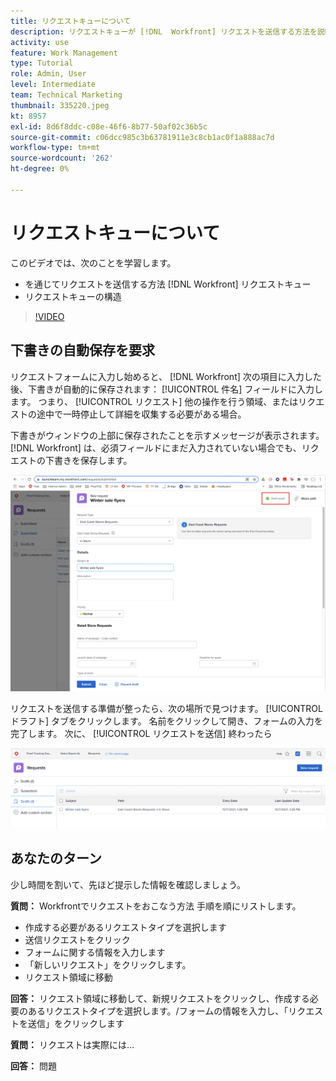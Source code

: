 ```yaml
---
title: リクエストキューについて
description: リクエストキューが [!DNL  Workfront] リクエストを送信する方法を説明します。
activity: use
feature: Work Management
type: Tutorial
role: Admin, User
level: Intermediate
team: Technical Marketing
thumbnail: 335220.jpeg
kt: 8957
exl-id: 8d6f8ddc-c08e-46f6-8b77-50af02c36b5c
source-git-commit: c06dcc985c3b63781911e3c8cb1ac0f1a888ac7d
workflow-type: tm+mt
source-wordcount: '262'
ht-degree: 0%

---
```


# リクエストキューについて

このビデオでは、次のことを学習します。

* を通じてリクエストを送信する方法 [!DNL  Workfront] リクエストキュー
* リクエストキューの構造

>[!VIDEO](https://video.tv.adobe.com/v/335220/?quality=12)

## 下書きの自動保存を要求

リクエストフォームに入力し始めると、 [!DNL Workfront] 次の項目に入力した後、下書きが自動的に保存されます： [!UICONTROL 件名] フィールドに入力します。 つまり、 [!UICONTROL リクエスト] 他の操作を行う領域、またはリクエストの途中で一時停止して詳細を収集する必要がある場合。

下書きがウィンドウの上部に保存されたことを示すメッセージが表示されます。 [!DNL Workfront] は、必須フィールドにまだ入力されていない場合でも、リクエストの下書きを保存します。

![要求下書きの作成を示す画像](assets/queue-mgt-make-a-request-draft-1.png)

リクエストを送信する準備が整ったら、次の場所で見つけます。 [!UICONTROL ドラフト] タブをクリックします。 名前をクリックして開き、フォームの入力を完了します。 次に、 [!UICONTROL リクエストを送信] 終わったら

![要求下書きの呼び出しの画像](assets/queue-mgt-make-a-request-draft-2.png)

## あなたのターン

少し時間を割いて、先ほど提示した情報を確認しましょう。

**質問：** Workfrontでリクエストをおこなう方法 手順を順にリストします。

* 作成する必要があるリクエストタイプを選択します
* 送信リクエストをクリック
* フォームに関する情報を入力します
* 「新しいリクエスト」をクリックします。
* リクエスト領域に移動


**回答：** リクエスト領域に移動して、新規リクエストをクリックし、作成する必要のあるリクエストタイプを選択します。/フォームの情報を入力し、「リクエストを送信」をクリックします

**質問：** リクエストは実際には…

**回答：** 問題

<!---
You can also access request drafts from the [!UICONTROL Select a Request Type] menu at the top of the window. Select an option from the [!UICONTROL Recent Drafts] section, or start a new request by picking a queue from the [!UICONTROL New Requests] section. Fill everything out like normal, then submit the request.

<!---
image
--->

<!---
Let's take a minute to review the information you were just presented.

How do you make a request in Workfront? List the steps in order.
Choose the request type you need to make
Click Submit request
Fill out the information on the form
Click "New Request"
Navigate to the request area

Answer: Navigate to the request area>Click New Request>Choose the request type you need to make>Fill out the information on the form>Click Submit request

A request is really an......

Answer: Issue
--->
